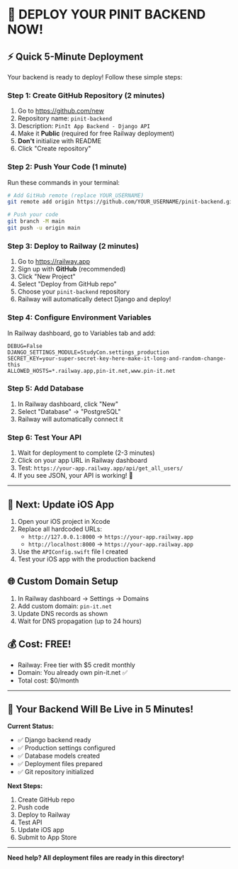 # 🚀 DEPLOY YOUR PINIT BACKEND NOW!

## ⚡ Quick 5-Minute Deployment

Your backend is ready to deploy! Follow these simple steps:

### Step 1: Create GitHub Repository (2 minutes)
1. Go to https://github.com/new
2. Repository name: `pinit-backend`
3. Description: `PinIt App Backend - Django API`
4. Make it **Public** (required for free Railway deployment)
5. **Don't** initialize with README
6. Click "Create repository"

### Step 2: Push Your Code (1 minute)
Run these commands in your terminal:

```bash
# Add GitHub remote (replace YOUR_USERNAME)
git remote add origin https://github.com/YOUR_USERNAME/pinit-backend.git

# Push your code
git branch -M main
git push -u origin main
```

### Step 3: Deploy to Railway (2 minutes)
1. Go to https://railway.app
2. Sign up with **GitHub** (recommended)
3. Click "New Project"
4. Select "Deploy from GitHub repo"
5. Choose your `pinit-backend` repository
6. Railway will automatically detect Django and deploy!

### Step 4: Configure Environment Variables
In Railway dashboard, go to Variables tab and add:

```
DEBUG=False
DJANGO_SETTINGS_MODULE=StudyCon.settings_production
SECRET_KEY=your-super-secret-key-here-make-it-long-and-random-change-this
ALLOWED_HOSTS=*.railway.app,pin-it.net,www.pin-it.net
```

### Step 5: Add Database
1. In Railway dashboard, click "New"
2. Select "Database" → "PostgreSQL"
3. Railway will automatically connect it

### Step 6: Test Your API
1. Wait for deployment to complete (2-3 minutes)
2. Click on your app URL in Railway dashboard
3. Test: `https://your-app.railway.app/api/get_all_users/`
4. If you see JSON, your API is working! 🎉

---

## 📱 Next: Update iOS App

1. Open your iOS project in Xcode
2. Replace all hardcoded URLs:
   - `http://127.0.0.1:8000` → `https://your-app.railway.app`
   - `http://localhost:8000` → `https://your-app.railway.app`
3. Use the `APIConfig.swift` file I created
4. Test your iOS app with the production backend

## 🌐 Custom Domain Setup

1. In Railway dashboard → Settings → Domains
2. Add custom domain: `pin-it.net`
3. Update DNS records as shown
4. Wait for DNS propagation (up to 24 hours)

## 💰 Cost: FREE!

- Railway: Free tier with $5 credit monthly
- Domain: You already own pin-it.net ✅
- Total cost: $0/month

---

## 🎯 Your Backend Will Be Live in 5 Minutes!

**Current Status:**
- ✅ Django backend ready
- ✅ Production settings configured
- ✅ Database models created
- ✅ Deployment files prepared
- ✅ Git repository initialized

**Next Steps:**
1. Create GitHub repo
2. Push code
3. Deploy to Railway
4. Test API
5. Update iOS app
6. Submit to App Store

---

**Need help? All deployment files are ready in this directory!**


